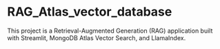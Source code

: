 # RAG_Atlas_vector_database
This project is a Retrieval-Augmented Generation (RAG) application built with Streamlit, MongoDB Atlas Vector Search, and LlamaIndex.

